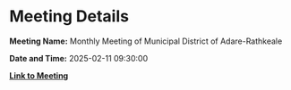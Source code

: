 # Meeting Details

**Meeting Name:** Monthly Meeting of Municipal District of Adare-Rathkeale

**Date and Time:** 2025-02-11 09:30:00

**[Link to Meeting](https://www.limerick.ie/council/whats-on/monthly-meeting-of-municipal-district-of-adare-rathkeale-12)**
